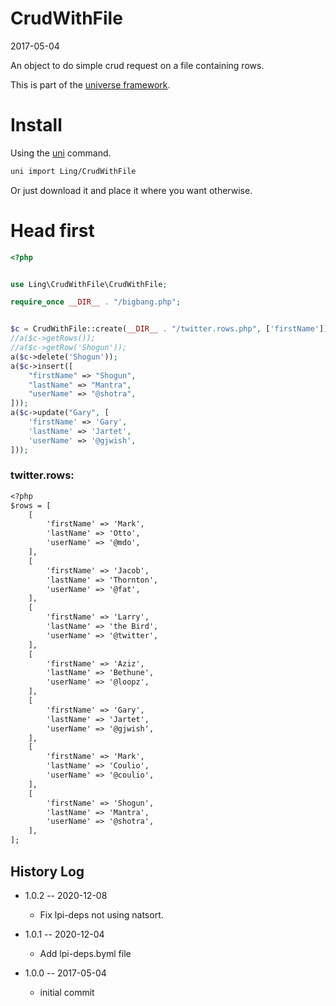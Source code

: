 CrudWithFile
===========
2017-05-04



An object to do simple crud request on a file containing rows.


This is part of the [universe framework](https://github.com/karayabin/universe-snapshot).


Install
==========
Using the [uni](https://github.com/lingtalfi/universe-naive-importer) command.
```bash
uni import Ling/CrudWithFile
```

Or just download it and place it where you want otherwise.


Head first
==========



```php
<?php


use Ling\CrudWithFile\CrudWithFile;

require_once __DIR__ . "/bigbang.php";


$c = CrudWithFile::create(__DIR__ . "/twitter.rows.php", ['firstName']);
//a($c->getRows());
//a($c->getRow('Shogun'));
a($c->delete('Shogun'));
a($c->insert([
    "firstName" => "Shogun",
    "lastName" => "Mantra",
    "userName" => "@shotra",
]));
a($c->update("Gary", [
    'firstName' => 'Gary',
    'lastName' => 'Jartet',
    'userName' => '@gjwish',
]));
```


### twitter.rows:

```txt
<?php
$rows = [
    [
        'firstName' => 'Mark',
        'lastName' => 'Otto',
        'userName' => '@mdo',
    ],
    [
        'firstName' => 'Jacob',
        'lastName' => 'Thornton',
        'userName' => '@fat',
    ],
    [
        'firstName' => 'Larry',
        'lastName' => 'the Bird',
        'userName' => '@twitter',
    ],
    [
        'firstName' => 'Aziz',
        'lastName' => 'Bethune',
        'userName' => '@loopz',
    ],
    [
        'firstName' => 'Gary',
        'lastName' => 'Jartet',
        'userName' => '@gjwish',
    ],
    [
        'firstName' => 'Mark',
        'lastName' => 'Coulio',
        'userName' => '@coulio',
    ],
    [
        'firstName' => 'Shogun',
        'lastName' => 'Mantra',
        'userName' => '@shotra',
    ],
];


```






History Log
------------------

- 1.0.2 -- 2020-12-08

    - Fix lpi-deps not using natsort.

- 1.0.1 -- 2020-12-04

    - Add lpi-deps.byml file

- 1.0.0 -- 2017-05-04

    - initial commit